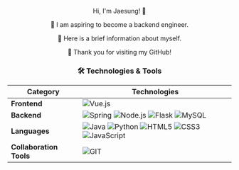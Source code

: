 <p align="center"> Hi, I'm Jaesung! 👋</p>

<p align="center">🚀 I am aspiring to become a backend engineer.</p>
<p align="center">📄 Here is a brief information about myself.</p>
<p align="center">🙏 Thank you for visiting my GitHub!</p>

### <p align="center">🛠️ Technologies & Tools</p>

<div align="center">

| **Category**          | **Technologies**                                                                                         |
|-----------------------|----------------------------------------------------------------------------------------------------------|
| **Frontend**          | ![Vue.js](https://img.shields.io/badge/Vue.js-35495E?style=for-the-badge&logo=vue.js&logoColor=4FC08D)  |
| **Backend**           | ![Spring](https://img.shields.io/badge/Spring-6DB33F?style=for-the-badge&logo=spring&logoColor=white) ![Node.js](https://img.shields.io/badge/Node.js-43853D?style=for-the-badge&logo=node.js&logoColor=white) ![Flask](https://img.shields.io/badge/Flask-000000?style=for-the-badge&logo=flask&logoColor=white) ![MySQL](https://img.shields.io/badge/MySQL-00000F?style=for-the-badge&logo=mysql&logoColor=white)  |
| **Languages**         | ![Java](https://img.shields.io/badge/Java-ED8B00?style=for-the-badge&logo=openjdk&logoColor=white) ![Python](https://img.shields.io/badge/Python-3776AB?style=for-the-badge&logo=python&logoColor=white) ![HTML5](https://img.shields.io/badge/HTML5-E34F26?style=for-the-badge&logo=html5&logoColor=white) ![CSS3](https://img.shields.io/badge/CSS3-1572B6?style=for-the-badge&logo=css3&logoColor=white) ![JavaScript](https://img.shields.io/badge/JavaScript-F7DF1E?style=for-the-badge&logo=JavaScript&logoColor=white) |
| **Collaboration Tools** | ![GIT](https://img.shields.io/badge/GIT-E44C30?style=for-the-badge&logo=git&logoColor=white)  |

</div>
